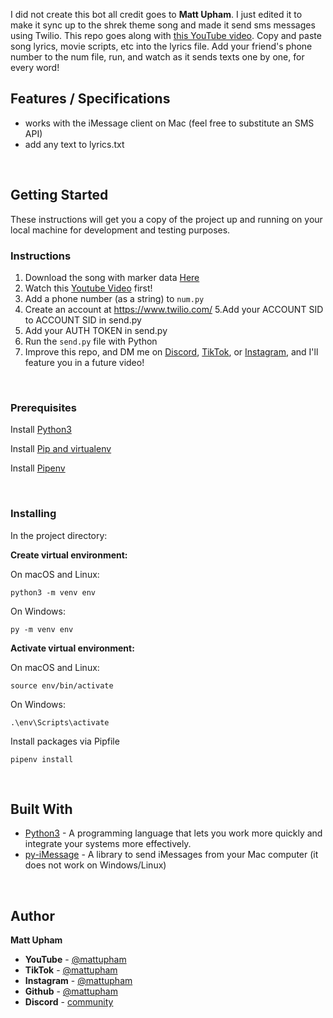 I did not create this bot all credit goes to **Matt Upham**. I just edited it to make it sync up to the shrek theme song and made it send sms messages using Twilio.
This repo goes along with [this YouTube video](https://youtu.be/wEkkZBY2Ja4). Copy and paste song lyrics, movie scripts, etc into the lyrics file. Add your friend's phone number to the num file, run, and watch as it sends texts one by one, for every word!



## Features / Specifications

- works with the iMessage client on Mac (feel free to substitute an SMS API)
- add any text to lyrics.txt

<br>

## Getting Started

These instructions will get you a copy of the project up and running on your local machine for development and testing purposes.

### Instructions
1. Download the song with marker data  [Here](https://mega.nz/file/M7hhXYZQ#JccvLYpBFHZnP1X945GXkO-M4_x8gAv4UqkmSsCZ0AI)
2. Watch this [Youtube Video](https://youtu.be/wEkkZBY2Ja4) first!
3. Add a phone number (as a string) to `num.py`
4.  Create an account at https://www.twilio.com/
5.Add your ACCOUNT SID to ACCOUNT SID in send.py
6. Add your AUTH TOKEN in send.py
7. Run the `send.py` file with Python
6. Improve this repo, and DM me on [Discord](https://discord.gg/9RGdMcF), [TikTok](https://www.tiktok.com/@mattupham), or [Instagram](https://instagram.com/mattupham), and I'll feature you in a future video!

<br>

### Prerequisites

Install [Python3](https://www.python.org/downloads/)

Install [Pip and virtualenv](https://packaging.python.org/guides/installing-using-pip-and-virtual-environments)

Install [Pipenv](https://pypi.org/project/pipenv/)

<br>

### Installing

In the project directory:

**Create virtual environment:**

On macOS and Linux:

```
python3 -m venv env
```

On Windows:

```
py -m venv env
```

**Activate virtual environment:**

On macOS and Linux:

```
source env/bin/activate
```

On Windows:

```
.\env\Scripts\activate
```

Install packages via Pipfile

```
pipenv install
```

<br>

## Built With

- [Python3](https://www.python.org/downloads/) - A programming language that lets you work more quickly and integrate your systems more effectively.
- [py-iMessage](https://pypi.org/project/py-iMessage/) - A library to send iMessages from your Mac computer (it does not work on Windows/Linux)

<br>

## Author

**Matt Upham**

- **YouTube** - [@mattupham](https://www.youtube.com/mattupham?sub_confirmation=1)
- **TikTok** - [@mattupham](https://www.tiktok.com/@mattupham)
- **Instagram** - [@mattupham](https://instagram.com/mattupham)
- **Github** - [@mattupham](https://github.com/mattupham)
- **Discord** - [community](https://discord.gg/9RGdMcF)
